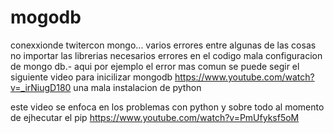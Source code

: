 # mogodb
conexxionde twitercon mongo... varios errores
entre algunas de las cosas
no importar las librerias necesarios
errores en el codigo
mala configuracion de mongo db.- aqui por ejemplo el error mas comun
se puede segir el siguiente video para inicilizar mongodb
https://www.youtube.com/watch?v=_irNiugD180
una mala instalacion de python

este video se enfoca en los problemas con python y sobre todo al momento de ejhecutar el pip
https://www.youtube.com/watch?v=PmUfyksf5oM
